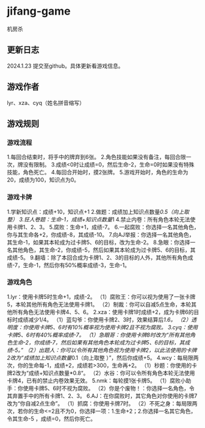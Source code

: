 # jifang-game
机房杀

## 更新日志

2024.1.23 提交至github。具体更新看游戏信息。

## 游戏作者
lyr、xza、cyq（姓名拼音缩写）

## 游戏规则
### 游戏流程
  1.每回合结束时，将手中的牌弃到6张。
  2.角色技能如果没有备注，每回合限一次，牌没有限制。
  3.成绩<0时让成绩=0，然后生命-2，生命=0时如果没有特殊技能，角色死亡。
  4.每回合开始时，摸2张牌。
  5.游戏开始时，角色的生命为20，成绩为100，知识点为0。
### 游戏卡牌
  1.学新知识点：成绩+10，知识点+1
  2.做题：成绩加上知识点数量*0.5（向上取整）
  3.狂人卷题：生命-1，成绩+知识点数量*1
  4.禁止内卷：所有角色本轮无法使用卡牌1、2、3。
  5.腐败：生命+1，成绩-7。
  6.一起腐败：你选择一名其他角色，你与其生命各+2，你成绩-8，其成绩-10。
  7.向AJ举报：你选择一名其他角色，其生命-1，如果其本轮成为过卡牌5、6的目标，改为生命-2。
  8.急眼：你选择一名其他角色，其生命-2，你成绩-5，然后如果其本轮成为过卡牌5、6的目标，其成绩-5。
  9.翻墙：除了本回合成为卡牌1、2、3的目标的人外，其他所有角色成绩-7，生命-1，然后你有50%概率成绩-3，生命-1。
### 游戏角色
  1.lyr：使用卡牌5时生命+1，成绩-2。
                （1）腐败王：你可以视为使用了一张卡牌5，本轮其他所有角色无法使用卡牌1。
                （2）制裁：你可以自减5点生命，本轮其他所有角色无法使用卡牌4、5、6。
  2.xza：使用卡牌1时成绩+2，成为卡牌6的目标时成绩减少1/4。
                （1）蓝勾爷：你使用卡牌2、3时，效果结算后*1.6。
                （2）透明度：你使用卡牌5、6时有10%概率视为使用卡牌2且不视为腐败。
  3.cyq：使用卡牌5、6时有40%概率成绩-7。
                （1）急眼哥：你使用卡牌8时改为“所有其他角色生命-2，你成绩-7，然后如果有其他角色本轮成为过卡牌5、6的目标，其成绩-5。”
                （2）出题人：你可以令所有其他角色视为使用卡牌2，以此法使用的卡牌2改为“成绩加上知识点数量*0.1（向上取整 ）”，然后你成绩+5。
  4.wcy：每局限两次，你的生命每-1，成绩+2，成绩若>300，生命再+2。
                （1）秒题：你使用的卡牌2改为“成绩+知识点数量*0.8“。
                （2）水谷：你可以令所有角色本轮无法使用卡牌4，已有的禁止内卷效果无效。
  5.nmk：每轮摸1张卡牌5。
                （1）腐败小助手：你使用卡牌5、6时不视为腐败。
                （2）你是个废物！：你选择一名角色，令其弃置手中的所有卡牌1、2、3。
  6.AJ：在你腐败时，其它角色对你使用的卡牌7改为“你自减2点生命”。
                （1）抓腐：你使用卡牌7时。
                （2）不死之身：每局限两次，若你的生命<=2且不为0，你选择一项：1.生命+2；2.你选择一名其它角色，令其生命-5 ，成绩=0，然后你死亡。
